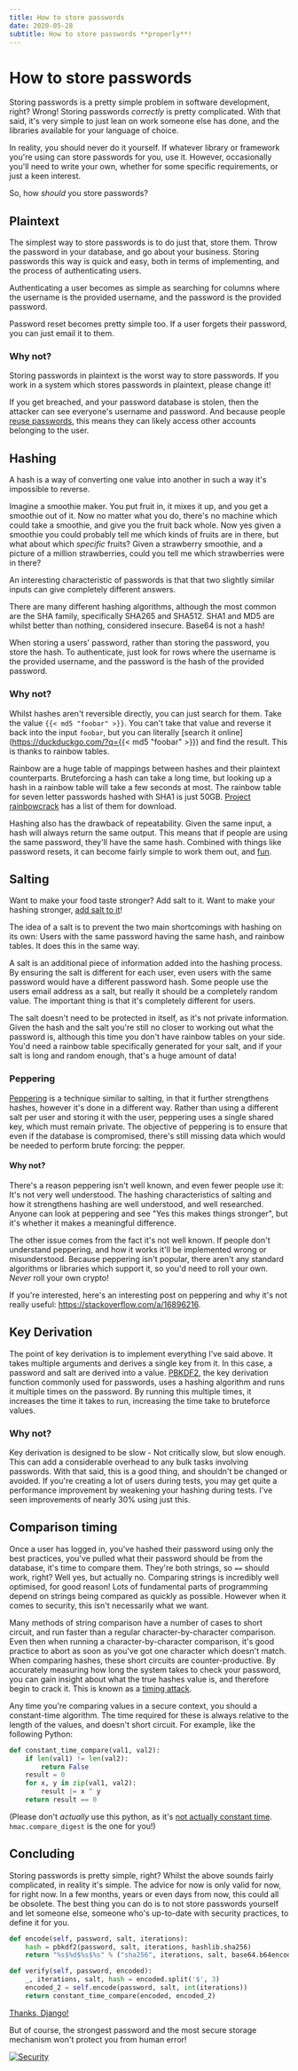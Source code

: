 ```yaml
---
title: How to store passwords
date: 2020-05-28
subtitle: How to store passwords **properly**!
---
```


# How to store passwords

Storing passwords is a pretty simple problem in software development, right? Wrong! Storing passwords _correctly_ is pretty complicated. With that said, it's very simple to just lean on work someone else has done, and the libraries available for your language of choice.

In reality, you should never do it yourself. If whatever library or framework you're using can store passwords for you, use it. However, occasionally you'll need to write your own, whether for some specific requirements, or just a keen interest.

So, how _should_ you store passwords?

## Plaintext

The simplest way to store passwords is to do just that, store them. Throw the password in your database, and go about your business. Storing passwords this way is quick and easy, both in terms of implementing, and the process of authenticating users.

Authenticating a user becomes as simple as searching for columns where the username is the provided username, and the password is the provided password.

Password reset becomes pretty simple too. If a user forgets their password, you can just email it to them.

### Why not?

Storing passwords in plaintext is the worst way to store passwords. If you work in a system which stores passwords in plaintext, please change it!

If you get breached, and your password database is stolen, then the attacker can see everyone's username and password. And because people [reuse passwords](https://xkcd.com/792/), this means they can likely access other accounts belonging to the user.

## Hashing

A hash is a way of converting one value into another in such a way it's impossible to reverse.

Imagine a smoothie maker. You put fruit in, it mixes it up, and you get a smoothie out of it. Now no matter what you do, there's no machine which could take a smoothie, and give you the fruit back whole. Now yes given a smoothie you could probably tell me which kinds of fruits are in there, but what about which *specific* fruits? Given a strawberry smoothie, and a picture of a million strawberries, could you tell me which strawberries were in there?

An interesting characteristic of passwords is that that two slightly similar inputs can give completely different answers.

There are many different hashing algorithms, although the most common are the SHA family, specifically SHA265 and SHA512. SHA1 and MD5 are whilst better than nothing, considered insecure. Base64 is not a hash!

When storing a users' password, rather than storing the password, you store the hash. To authenticate, just look for rows where the username is the provided username, and the password is the hash of the provided password.

### Why not?

Whilst hashes aren't reversible directly, you can just search for them. Take the value `{{< md5 "foobar" >}}`. You can't take that value and reverse it back into the input `foobar`, but you can literally [search it online](https://duckduckgo.com/?q={{< md5 "foobar" >}}) and find the result. This is thanks to rainbow tables.

Rainbow are a huge table of mappings between hashes and their plaintext counterparts. Bruteforcing a hash can take a long time, but looking up a hash in a rainbow table will take a few seconds at most. The rainbow table for seven letter passwords hashed with SHA1 is just 50GB. [Project rainbowcrack](https://project-rainbowcrack.com/table.htm) has a list of them for download.

Hashing also has the drawback of repeatability. Given the same input, a hash will always return the same output. This means that if people are using the same password, they'll have the same hash. Combined with things like password resets, it can become fairly simple to work them out, and [fun](https://xkcd.com/1286/).

## Salting

Want to make your food taste stronger? Add salt to it. Want to make your hashing stronger, [add salt to it](https://auth0.com/blog/adding-salt-to-hashing-a-better-way-to-store-passwords/)!

The idea of a salt is to prevent the two main shortcomings with hashing on its own: Users with the same password having the same hash, and rainbow tables. It does this in the same way.

A salt is an additional piece of information added into the hashing process. By ensuring the salt is different for each user, even users with the same password would have a different password hash. Some people use the users email address as a salt, but really it should be a completely random value. The important thing is that it's completely different for users.

The salt doesn't need to be protected in itself, as it's not private information. Given the hash and the salt you're still no closer to working out what the password is, although this time you don't have rainbow tables on your side. You'd need a rainbow table specifically generated for your salt, and if your salt is long and random enough, that's a huge amount of data!

### Peppering

[Peppering](https://en.wikipedia.org/wiki/Pepper_(cryptography)) is a technique similar to salting, in that it further strengthens hashes, however it's done in a different way. Rather than using a different salt per user and storing it with the user, peppering uses a single shared key, which must remain private. The objective of peppering is to ensure that even if the database is compromised, there's still missing data which would be needed to perform brute forcing: the pepper.

#### Why not?

There's a reason peppering isn't well known, and even fewer people use it: It's not very well understood. The hashing characteristics of salting and how it strengthens hashing are well understood, and well researched. Anyone can look at peppering and see "Yes this makes things stronger", but it's whether it makes a meaningful difference.

The other issue comes from the fact it's not well known. If people don't understand peppering, and how it works it'll be implemented wrong or misunderstood. Because peppering isn't popular, there aren't any standard algorithms or libraries which support it, so you'd need to roll your own. *Never* roll your own crypto!

If you're interested, here's an interesting post on peppering and why it's not really useful: https://stackoverflow.com/a/16896216.

## Key Derivation

The point of key derivation is to implement everything I've said above. It takes multiple arguments and derives a single key from it. In this case, a password and salt are derived into a value. [PBKDF2](https://en.wikipedia.org/wiki/PBKDF2), the key derivation function commonly used for passwords, uses a hashing algorithm and runs it multiple times on the password. By running this multiple times, it increases the time it takes to run, increasing the time take to bruteforce values.

### Why not?

Key derivation is designed to be slow - Not critically slow, but slow enough. This can add a considerable overhead to any bulk tasks involving passwords. With that said, this is a good thing, and shouldn't be changed or avoided. If you're creating a lot of users during tests, you may get quite a performance improvement by weakening your hashing during tests. I've seen improvements of nearly 30% using just this.

## Comparison timing

Once a user has logged in, you've hashed their password using only the best practices, you've pulled what their password should be from the database, it's time to compare them. They're both strings, so `==` should work, right? Well yes, but actually no. Comparing strings is incredibly well optimised, for good reason! Lots of fundamental parts of programming depend on strings being compared as quickly as possible. However when it comes to security, this isn't necessarily what we want.

Many methods of string comparison have a number of cases to short circuit, and run faster than a regular character-by-character comparison. Even then when running a character-by-character comparison, it's good practice to abort as soon as you've got one character which doesn't match. When comparing hashes, these short circuits are counter-productive. By accurately measuring how long the system takes to check your password, you can gain insight about what the true hashes value is, and therefore begin to crack it. This is known as a [timing attack](https://en.wikipedia.org/wiki/Timing_attack).

Any time you're comparing values in a secure context, you should a constant-time algorithm. The time required for these is always relative to the length of the values, and doesn't short circuit. For example, like the following Python:

```python
def constant_time_compare(val1, val2):
    if len(val1) != len(val2):
        return False
    result = 0
    for x, y in zip(val1, val2):
        result |= x ^ y
    return result == 0
```
(Please don't _actually_ use this python, as it's [not actually constant time](https://securitypitfalls.wordpress.com/2018/08/03/constant-time-compare-in-python/). `hmac.compare_digest` is the one for you!)

## Concluding

Storing passwords is pretty simple, right? Whilst the above sounds fairly complicated, in reality it's simple. The advice for now is only valid for now, for right now. In a few months, years or even days from now, this could all be obsolete. The best thing you can do is to not store passwords yourself and let someone else, someone who's up-to-date with security practices, to define it for you.

```python
def encode(self, password, salt, iterations):
    hash = pbkdf2(password, salt, iterations, hashlib.sha256)
    return "%s$%d$%s$%s" % ("sha256", iterations, salt, base64.b64encode(hash).decode())

def verify(self, password, encoded):
    _, iterations, salt, hash = encoded.split('$', 3)
    encoded_2 = self.encode(password, salt, int(iterations))
    return constant_time_compare(encoded, encoded_2)
```

[Thanks, Django!](https://github.com/django/django/blob/20a8a443f012907843450c0b6f6a34a9fc8138f3/django/contrib/auth/hashers.py#L235)

But of course, the strongest password  and the most secure storage mechanism won't protect you from human error!

[![Security](https://imgs.xkcd.com/comics/security.png)](https://xkcd.com/538/)
